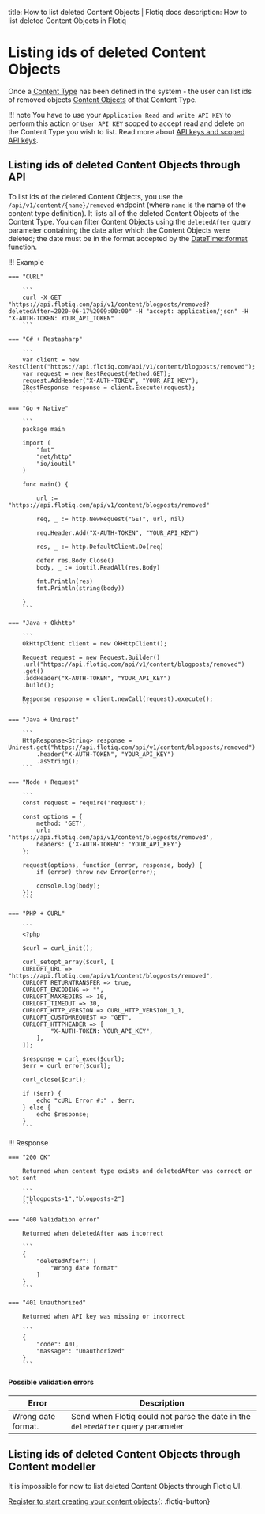 title: How to list deleted Content Objects | Flotiq docs
description: How to list deleted Content Objects in Flotiq

# Listing ids of deleted Content Objects

Once a <abbr title="Content Type - a model of data that has been defined inside the Content Repository.">Content Type</abbr>
has been defined in the system - the user can list ids of removed objects
<abbr title="Content Object - an instance of a Content Type.">Content Objects</abbr> of that Content Type.

!!! note
    You have to use your `Application Read and write API KEY` to perform this action
    or `User API KEY` scoped to accept read and delete on the Content Type you wish to list.
    Read more about [API keys and scoped API keys](/API/).

## Listing ids of deleted Content Objects through API

To list ids of the deleted Content Objects, you use the `/api/v1/content/{name}/removed` endpoint
(where `name` is the name of the content type definition).
It lists all of the deleted Content Objects of the Content Type.
You can filter Content Objects using the `deletedAfter` query parameter
containing the date after which the Content Objects were deleted; the date must be in the format accepted by the [DateTime::format](https://www.php.net/manual/en/datetime.format.php) function.


!!! Example

    === "CURL"

        ```
        curl -X GET "https://api.flotiq.com/api/v1/content/blogposts/removed?deletedAfter=2020-06-17%2009:00:00" -H "accept: application/json" -H "X-AUTH-TOKEN: YOUR_API_TOKEN"
        ``` 

    === "C# + Restasharp"

        ```
        var client = new RestClient("https://api.flotiq.com/api/v1/content/blogposts/removed");
        var request = new RestRequest(Method.GET);
        request.AddHeader("X-AUTH-TOKEN", "YOUR_API_KEY");
        IRestResponse response = client.Execute(request);
        ```
    
    === "Go + Native"

        ```
        package main

        import (
            "fmt"
            "net/http"
            "io/ioutil"
        )
        
        func main() {
        
            url := "https://api.flotiq.com/api/v1/content/blogposts/removed"
        
            req, _ := http.NewRequest("GET", url, nil)
        
            req.Header.Add("X-AUTH-TOKEN", "YOUR_API_KEY")
        
            res, _ := http.DefaultClient.Do(req)
        
            defer res.Body.Close()
            body, _ := ioutil.ReadAll(res.Body)
        
            fmt.Println(res)
            fmt.Println(string(body))
            
        }
        ```
    
    === "Java + Okhttp"
        
        ```
        OkHttpClient client = new OkHttpClient();

        Request request = new Request.Builder()
        .url("https://api.flotiq.com/api/v1/content/blogposts/removed")
        .get()
        .addHeader("X-AUTH-TOKEN", "YOUR_API_KEY")
        .build();
        
        Response response = client.newCall(request).execute();
        ```

    === "Java + Unirest"
      
        ```
        HttpResponse<String> response = Unirest.get("https://api.flotiq.com/api/v1/content/blogposts/removed")
            .header("X-AUTH-TOKEN", "YOUR_API_KEY")
            .asString();
        ```

    === "Node + Request"
      
        ```
        const request = require('request');

        const options = {
            method: 'GET',
            url: 'https://api.flotiq.com/api/v1/content/blogposts/removed',
            headers: {'X-AUTH-TOKEN': 'YOUR_API_KEY'}
        };
        
        request(options, function (error, response, body) {
            if (error) throw new Error(error);
            
            console.log(body);
        });
        ```

    === "PHP + CURL"
    
        ```
        <?php

        $curl = curl_init();
        
        curl_setopt_array($curl, [
        CURLOPT_URL => "https://api.flotiq.com/api/v1/content/blogposts/removed",
        CURLOPT_RETURNTRANSFER => true,
        CURLOPT_ENCODING => "",
        CURLOPT_MAXREDIRS => 10,
        CURLOPT_TIMEOUT => 30,
        CURLOPT_HTTP_VERSION => CURL_HTTP_VERSION_1_1,
        CURLOPT_CUSTOMREQUEST => "GET",
        CURLOPT_HTTPHEADER => [
                "X-AUTH-TOKEN: YOUR_API_KEY",
            ],
        ]);
        
        $response = curl_exec($curl);
        $err = curl_error($curl);
        
        curl_close($curl);
        
        if ($err) {
            echo "cURL Error #:" . $err;
        } else {
            echo $response;
        }
        ```

!!! Response

    === "200 OK"

        Returned when content type exists and deletedAfter was correct or not sent

        ```
        ["blogposts-1","blogposts-2"]
        ```

    === "400 Validation error"

        Returned when deletedAfter was incorrect

        ```
        {
            "deletedAfter": [
                "Wrong date format"
            ]
        }
        ```

    === "401 Unauthorized"

        Returned when API key was missing or incorrect
  
        ```
        {
            "code": 401,
            "massage": "Unauthorized"
        }
        ```

#### Possible validation errors

| Error              | Description                                                                     |
| ------------------ | ------------------------------------------------------------------------------- |
| Wrong date format. | Send when Flotiq could not parse the date in the `deletedAfter` query parameter |

## Listing ids of deleted Content Objects through Content modeller

It is impossible for now to list deleted Content Objects through Flotiq UI.

[Register to start creating your content objects](https://editor.flotiq.com/register.html){: .flotiq-button}
